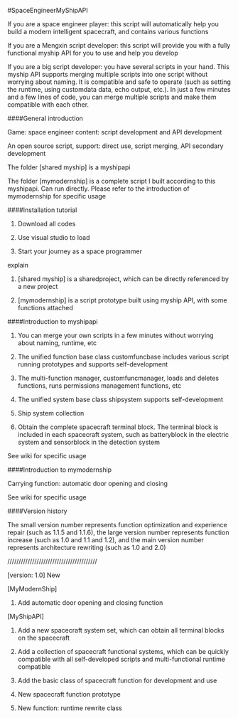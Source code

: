 #SpaceEngineerMyShipAPI

If you are a space engineer player: this script will automatically help you build a modern intelligent spacecraft, and contains various functions

If you are a Mengxin script developer: this script will provide you with a fully functional myship API for you to use and help you develop

If you are a big script developer: you have several scripts in your hand. This myship API supports merging multiple scripts into one script without worrying about naming. It is compatible and safe to operate (such as setting the runtime, using customdata data, echo output, etc.). In just a few minutes and a few lines of code, you can merge multiple scripts and make them compatible with each other.

####General introduction

Game: space engineer content: script development and API development

An open source script, support: direct use, script merging, API secondary development

The folder [shared myship] is a myshipapi

The folder [mymodernship] is a complete script I built according to this myshipapi. Can run directly. Please refer to the introduction of mymodernship for specific usage

####Installation tutorial

1. Download all codes

2. Use visual studio to load

3. Start your journey as a space programmer

explain

1. [shared myship] is a sharedproject, which can be directly referenced by a new project

2. [mymodernship] is a script prototype built using myship API, with some functions attached

####Introduction to myshipapi

1. You can merge your own scripts in a few minutes without worrying about naming, runtime, etc

2. The unified function base class customfuncbase includes various script running prototypes and supports self-development

3. The multi-function manager, customfuncmanager, loads and deletes functions, runs permissions management functions, etc

4. The unified system base class shipsystem supports self-development

5. Ship system collection

6. Obtain the complete spacecraft terminal block. The terminal block is included in each spacecraft system, such as batteryblock in the electric system and sensorblock in the detection system

See wiki for specific usage

####Introduction to mymodernship

Carrying function: automatic door opening and closing

See wiki for specific usage

####Version history

The small version number represents function optimization and experience repair (such as 1.1.5 and 1.1.6), the large version number represents function increase (such as 1.0 and 1.1 and 1.2), and the main version number represents architecture rewriting (such as 1.0 and 2.0)

////////////////////////////////////////

[version: 1.0] New

[MyModernShip]

1. Add automatic door opening and closing function

[MyShipAPI]

1. Add a new spacecraft system set, which can obtain all terminal blocks on the spacecraft

2. Add a collection of spacecraft functional systems, which can be quickly compatible with all self-developed scripts and multi-functional runtime compatible

3. Add the basic class of spacecraft function for development and use

4. New spacecraft function prototype

5. New function: runtime rewrite class